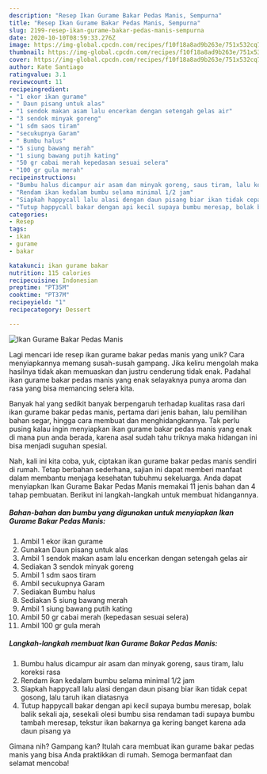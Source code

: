 ```yaml
---
description: "Resep Ikan Gurame Bakar Pedas Manis, Sempurna"
title: "Resep Ikan Gurame Bakar Pedas Manis, Sempurna"
slug: 2199-resep-ikan-gurame-bakar-pedas-manis-sempurna
date: 2020-10-10T08:59:33.276Z
image: https://img-global.cpcdn.com/recipes/f10f18a8ad9b263e/751x532cq70/ikan-gurame-bakar-pedas-manis-foto-resep-utama.jpg
thumbnail: https://img-global.cpcdn.com/recipes/f10f18a8ad9b263e/751x532cq70/ikan-gurame-bakar-pedas-manis-foto-resep-utama.jpg
cover: https://img-global.cpcdn.com/recipes/f10f18a8ad9b263e/751x532cq70/ikan-gurame-bakar-pedas-manis-foto-resep-utama.jpg
author: Kate Santiago
ratingvalue: 3.1
reviewcount: 11
recipeingredient:
- "1 ekor ikan gurame"
- " Daun pisang untuk alas"
- "1 sendok makan asam lalu encerkan dengan setengah gelas air"
- "3 sendok minyak goreng"
- "1 sdm saos tiram"
- "secukupnya Garam"
- " Bumbu halus"
- "5 siung bawang merah"
- "1 siung bawang putih kating"
- "50 gr cabai merah kepedasan sesuai selera"
- "100 gr gula merah"
recipeinstructions:
- "Bumbu halus dicampur air asam dan minyak goreng, saus tiram, lalu koreksi rasa"
- "Rendam ikan kedalam bumbu selama minimal 1/2 jam"
- "Siapkah happycall lalu alasi dengan daun pisang biar ikan tidak cepat gosong, lalu taruh ikan diatasnya"
- "Tutup happycall bakar dengan api kecil supaya bumbu meresap, bolak balik sekali aja, sesekali olesi bumbu sisa rendaman tadi supaya bumbu tambah meresap, tekstur ikan bakarnya ga kering banget karena ada daun pisang ya"
categories:
- Resep
tags:
- ikan
- gurame
- bakar

katakunci: ikan gurame bakar 
nutrition: 115 calories
recipecuisine: Indonesian
preptime: "PT35M"
cooktime: "PT37M"
recipeyield: "1"
recipecategory: Dessert

---
```



![Ikan Gurame Bakar Pedas Manis](https://img-global.cpcdn.com/recipes/f10f18a8ad9b263e/751x532cq70/ikan-gurame-bakar-pedas-manis-foto-resep-utama.jpg)

Lagi mencari ide resep ikan gurame bakar pedas manis yang unik? Cara menyiapkannya memang susah-susah gampang. Jika keliru mengolah maka hasilnya tidak akan memuaskan dan justru cenderung tidak enak. Padahal ikan gurame bakar pedas manis yang enak selayaknya punya aroma dan rasa yang bisa memancing selera kita.

Banyak hal yang sedikit banyak berpengaruh terhadap kualitas rasa dari ikan gurame bakar pedas manis, pertama dari jenis bahan, lalu pemilihan bahan segar, hingga cara membuat dan menghidangkannya. Tak perlu pusing kalau ingin menyiapkan ikan gurame bakar pedas manis yang enak di mana pun anda berada, karena asal sudah tahu triknya maka hidangan ini bisa menjadi suguhan spesial.




Nah, kali ini kita coba, yuk, ciptakan ikan gurame bakar pedas manis sendiri di rumah. Tetap berbahan sederhana, sajian ini dapat memberi manfaat dalam membantu menjaga kesehatan tubuhmu sekeluarga. Anda dapat menyiapkan Ikan Gurame Bakar Pedas Manis memakai 11 jenis bahan dan 4 tahap pembuatan. Berikut ini langkah-langkah untuk membuat hidangannya.

<!--inarticleads1-->

##### Bahan-bahan dan bumbu yang digunakan untuk menyiapkan Ikan Gurame Bakar Pedas Manis:

1. Ambil 1 ekor ikan gurame
1. Gunakan  Daun pisang untuk alas
1. Ambil 1 sendok makan asam lalu encerkan dengan setengah gelas air
1. Sediakan 3 sendok minyak goreng
1. Ambil 1 sdm saos tiram
1. Ambil secukupnya Garam
1. Sediakan  Bumbu halus
1. Sediakan 5 siung bawang merah
1. Ambil 1 siung bawang putih kating
1. Ambil 50 gr cabai merah (kepedasan sesuai selera)
1. Ambil 100 gr gula merah




<!--inarticleads2-->

##### Langkah-langkah membuat Ikan Gurame Bakar Pedas Manis:

1. Bumbu halus dicampur air asam dan minyak goreng, saus tiram, lalu koreksi rasa
1. Rendam ikan kedalam bumbu selama minimal 1/2 jam
1. Siapkah happycall lalu alasi dengan daun pisang biar ikan tidak cepat gosong, lalu taruh ikan diatasnya
1. Tutup happycall bakar dengan api kecil supaya bumbu meresap, bolak balik sekali aja, sesekali olesi bumbu sisa rendaman tadi supaya bumbu tambah meresap, tekstur ikan bakarnya ga kering banget karena ada daun pisang ya




Gimana nih? Gampang kan? Itulah cara membuat ikan gurame bakar pedas manis yang bisa Anda praktikkan di rumah. Semoga bermanfaat dan selamat mencoba!

